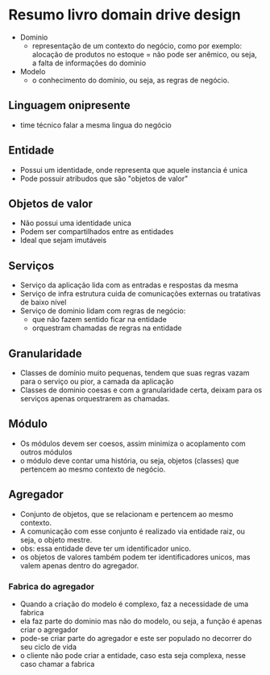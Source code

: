 # Resumo livro domain drive design
- Dominio
  - representação de um contexto do negócio, como por exemplo: alocação de produtos no estoque 
  = não pode ser anêmico, ou seja, a falta de informações do dominio
- Modelo
  - o conhecimento do domínio, ou seja, as regras de negócio. 

## Linguagem onipresente
- time técnico falar a mesma lingua do negócio

## Entidade
- Possui um identidade, onde representa que aquele instancia é unica
- Pode possuir atribudos que são "objetos de valor"

## Objetos de valor
- Não possui uma identidade unica
- Podem ser compartilhados entre as entidades
- Ideal que sejam imutáveis

## Serviços
- Serviço da aplicação lida com as entradas e respostas da mesma
- Serviço de infra estrutura cuida de comunicações externas ou tratativas de baixo nível
- Serviço de dominio lidam com regras de negócio:
  -  que não fazem sentido ficar na entidade
  -  orquestram chamadas de regras na entidade

## Granularidade
- Classes de domínio muito pequenas, tendem que suas regras vazam para o serviço ou pior, a camada da aplicação
- Classes de dominio coesas e com a granularidade certa, deixam para os serviços apenas orquestrarem as chamadas.

## Módulo
- Os módulos devem ser coesos, assim minimiza o acoplamento com outros módulos
- o módulo deve contar uma história, ou seja, objetos (classes) que pertencem ao mesmo contexto de negócio.

## Agregador
- Conjunto de objetos, que se relacionam e pertencem ao mesmo contexto.
- A comunicação com esse conjunto é realizado via entidade raiz, ou seja, o objeto mestre.
- obs: essa entidade deve ter um identificador unico.
- os objetos de valores também podem ter identificadores unicos, mas valem apenas dentro do agregador.


### Fabrica do agregador
- Quando a criação do modelo é complexo, faz a necessidade de uma fabrica
- ela faz parte do dominio mas não do modelo, ou seja, a função é apenas criar o agregador
- pode-se criar parte do agregador e este ser populado no decorrer do seu ciclo de vida
- o cliente não pode criar a entidade, caso esta seja complexa, nesse caso chamar a fabrica
